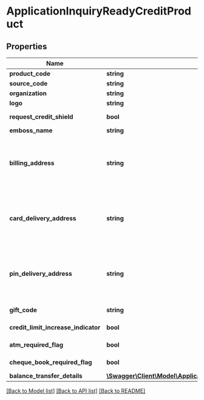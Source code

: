 # ApplicationInquiryReadyCreditProduct

## Properties
Name | Type | Description | Notes
------------ | ------------- | ------------- | -------------
**product_code** | **string** | A unique code that identifies the product | 
**source_code** | **string** | A source code to identify the product | 
**organization** | **string** | Card issuing organization name | 
**logo** | **string** | Product logo to identify the product | 
**request_credit_shield** | **bool** | Insurance enrolment for outstanding balance on the card. Valid values: true and false | [optional] 
**emboss_name** | **string** | Name to be embossed on card | [optional] 
**billing_address** | **string** | Billing address of applicant. This is a reference data field. Please use /v1/apac/utilities/referenceData/{addressType} resource to get valid value of this field with description. You can use addressType field name as the referenceCode parameter to retrieve the values. | [optional] 
**card_delivery_address** | **string** | Card delivery address of applicant. This is a reference data field. Please use /v1/apac/utilities/referenceData/{addressType} resource to get valid value of this field with description. You can use addressType field name as the referenceCode parameter to retrieve the values. | [optional] 
**pin_delivery_address** | **string** | Delivery address  for card pin of applicant. This is a reference data field. Please use /v1/apac/utilities/referenceData/{addressType} resource to get valid value of this field with description. You can use addressType field name as the referenceCode parameter to retrieve the values. | [optional] 
**gift_code** | **string** | A  unique code that identifies the gift offered along with the product | [optional] 
**credit_limit_increase_indicator** | **bool** | Option for to review the credit limit in the future.Valid values: true and false | [optional] 
**atm_required_flag** | **bool** | Option to get ATM card along with product. Valid values: true and false | [optional] 
**cheque_book_required_flag** | **bool** | Option to get cheque book along with product. Valid values: true and false | [optional] 
**balance_transfer_details** | [**\Swagger\Client\Model\ApplicationInquiryBalanceTransferDetails[]**](ApplicationInquiryBalanceTransferDetails.md) |  | [optional] 

[[Back to Model list]](../../README.md#documentation-for-models) [[Back to API list]](../../README.md#documentation-for-api-endpoints) [[Back to README]](../../README.md)

